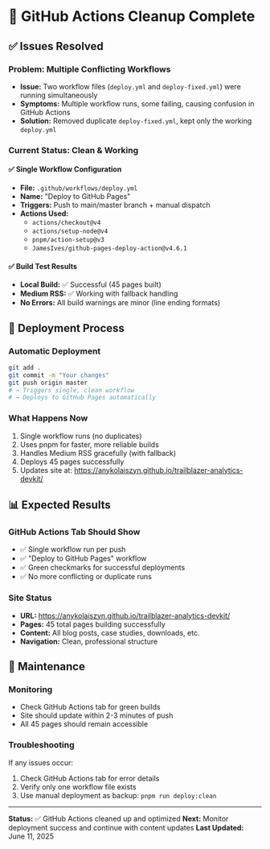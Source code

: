 # 🧹 GitHub Actions Cleanup Complete

## ✅ Issues Resolved

### Problem: Multiple Conflicting Workflows
- **Issue:** Two workflow files (`deploy.yml` and `deploy-fixed.yml`) were running simultaneously
- **Symptoms:** Multiple workflow runs, some failing, causing confusion in GitHub Actions
- **Solution:** Removed duplicate `deploy-fixed.yml`, kept only the working `deploy.yml`

### Current Status: Clean & Working

#### ✅ **Single Workflow Configuration**
- **File:** `.github/workflows/deploy.yml`
- **Name:** "Deploy to GitHub Pages"
- **Triggers:** Push to main/master branch + manual dispatch
- **Actions Used:**
  - `actions/checkout@v4`
  - `actions/setup-node@v4`
  - `pnpm/action-setup@v3`
  - `JamesIves/github-pages-deploy-action@v4.6.1`

#### ✅ **Build Test Results**
- **Local Build:** ✅ Successful (45 pages built)
- **Medium RSS:** ✅ Working with fallback handling
- **No Errors:** All build warnings are minor (line ending formats)

## 🚀 Deployment Process

### Automatic Deployment
```bash
git add .
git commit -m "Your changes"
git push origin master
# → Triggers single, clean workflow
# → Deploys to GitHub Pages automatically
```

### What Happens Now
1. Single workflow runs (no duplicates)
2. Uses pnpm for faster, more reliable builds
3. Handles Medium RSS gracefully (with fallback)
4. Deploys 45 pages successfully
5. Updates site at: https://anykolaiszyn.github.io/trailblazer-analytics-devkit/

## 📊 Expected Results

### GitHub Actions Tab Should Show
- ✅ Single workflow run per push
- ✅ "Deploy to GitHub Pages" workflow
- ✅ Green checkmarks for successful deployments
- ✅ No more conflicting or duplicate runs

### Site Status
- **URL:** https://anykolaiszyn.github.io/trailblazer-analytics-devkit/
- **Pages:** 45 total pages building successfully
- **Content:** All blog posts, case studies, downloads, etc.
- **Navigation:** Clean, professional structure

## 🔧 Maintenance

### Monitoring
- Check GitHub Actions tab for green builds
- Site should update within 2-3 minutes of push
- All 45 pages should remain accessible

### Troubleshooting
If any issues occur:
1. Check GitHub Actions tab for error details
2. Verify only one workflow file exists
3. Use manual deployment as backup: `pnpm run deploy:clean`

---

**Status:** ✅ GitHub Actions cleaned up and optimized
**Next:** Monitor deployment success and continue with content updates
**Last Updated:** June 11, 2025
